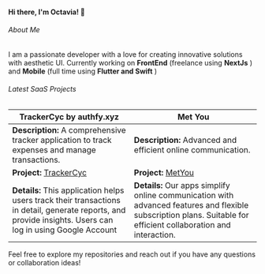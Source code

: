 #### Hi there, I'm Octavia! 👋

###### About Me
I am a passionate developer with a love for creating innovative solutions with aesthetic UI. Currently working on **FrontEnd** (freelance using **NextJs** ) and **Mobile** (full time using **Flutter and Swift** )

###### Latest SaaS Projects


| **TrackerCyc by authfy.xyz** | **Met You** |
| --------------------------- |  ----------------------------- |
| **Description:** A comprehensive tracker application to track expenses and manage transactions. |  **Description:** Advanced and efficient online communication. |
| **Project:** [TrackerCyc](https://trackercyc.vvia.dev/) |  **Project:** [MetYou](https://github.com/authfy-labs/metyou) |
| **Details:** This application helps users track their transactions in detail, generate reports, and provide insights. Users can log in using Google Account |  **Details:** Our apps simplify online communication with advanced features and flexible subscription plans. Suitable for efficient collaboration and interaction. |

<!-- - 
| **Claudy** 
----------------------------- |
 **Description:** Broadcast Email for Marketing Purpose. |
 **Project:** Claudy |
 **Details:** This application helps companies sell their products via email broadcast and AI customer service. Subcription will be using Stripe and Crypto Currency (on development). |
 
| **Tech Stack:** Next.js and Bun | **Tech Stack:** Next.js |
**Repository:** [Transactions Tracker](https://github.com/octavvia/finance-tracker) -->
<!-- ### 2. Personal Blog
A blog platform to share my thoughts on various topics including technology and programming.

- **Tech Stack:** Next.js, MongoDB
- **Repository:** [Personal Blog](https://github.com/octavvia/personal-blog)
- **Description:** A fully-featured blog platform with support for Markdown, commenting, and user authentication.

### 3. Task Manager
A simple task management application to keep track of daily tasks and projects.

- **Tech Stack:** React, Node.js, Express, MongoDB
- **Repository:** [Task Manager](https://github.com/octavvia/task-manager)
- **Description:** A user-friendly task manager with features like task creation, editing, deletion, and prioritization. -->

Feel free to explore my repositories and reach out if you have any questions or collaboration ideas!
